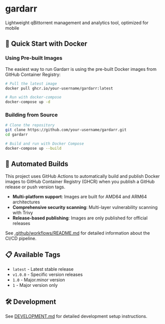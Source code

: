 # gardarr
Lightweight qBittorrent management and analytics tool, optimized for mobile

## 🚀 Quick Start with Docker

### Using Pre-built Images

The easiest way to run Gardarr is using the pre-built Docker images from GitHub Container Registry:

```bash
# Pull the latest image
docker pull ghcr.io/your-username/gardarr:latest

# Run with docker-compose
docker-compose up -d
```

### Building from Source

```bash
# Clone the repository
git clone https://github.com/your-username/gardarr.git
cd gardarr

# Build and run with Docker Compose
docker-compose up --build
```

## 🔄 Automated Builds

This project uses GitHub Actions to automatically build and publish Docker images to GitHub Container Registry (GHCR) when you publish a GitHub release or push version tags.

- **Multi-platform support**: Images are built for AMD64 and ARM64 architectures
- **Comprehensive security scanning**: Multi-layer vulnerability scanning with Trivy
- **Release-based publishing**: Images are only published for official releases

See [.github/workflows/README.md](.github/workflows/README.md) for detailed information about the CI/CD pipeline.

## 📋 Available Tags

- `latest` - Latest stable release
- `v1.0.0` - Specific version releases
- `1.0` - Major.minor version
- `1` - Major version only

## 🛠️ Development

See [DEVELOPMENT.md](DEVELOPMENT.md) for detailed development setup instructions.
